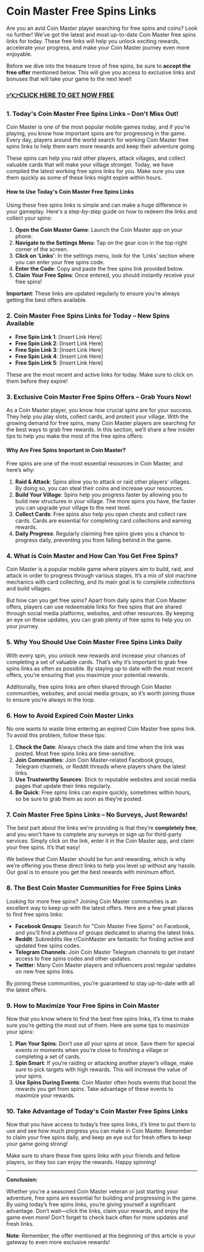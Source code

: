 # Coin Master Free Spins Links

Are you an avid Coin Master player searching for free spins and coins? Look no further! We've got the latest and most up-to-date Coin Master free spins links for today. These free links will help you unlock exciting rewards, accelerate your progress, and make your Coin Master journey even more enjoyable.

Before we dive into the treasure trove of free spins, be sure to **accept the free offer** mentioned below. This will give you access to exclusive links and bonuses that will take your game to the next level!

### [✅👉CLICK HERE TO GET NOW FREE](https://thecoinmasterfreespinlink.github.io/)

### **1. Today's Coin Master Free Spins Links – Don't Miss Out!**

Coin Master is one of the most popular mobile games today, and if you're playing, you know how important spins are for progressing in the game. Every day, players around the world search for working Coin Master free spins links to help them earn more rewards and keep their adventure going. 

These spins can help you raid other players, attack villages, and collect valuable cards that will make your village stronger. Today, we have compiled the latest working free spins links for you. Make sure you use them quickly as some of these links might expire within hours.

#### **How to Use Today's Coin Master Free Spins Links**

Using these free spins links is simple and can make a huge difference in your gameplay. Here's a step-by-step guide on how to redeem the links and collect your spins:

1. **Open the Coin Master Game**: Launch the Coin Master app on your phone.
2. **Navigate to the Settings Menu**: Tap on the gear icon in the top-right corner of the screen.
3. **Click on ‘Links’**: In the settings menu, look for the ‘Links’ section where you can enter your free spins code.
4. **Enter the Code**: Copy and paste the free spins link provided below.
5. **Claim Your Free Spins**: Once entered, you should instantly receive your free spins!

**Important**: These links are updated regularly to ensure you’re always getting the best offers available.

### **2. Coin Master Free Spins Links for Today – New Spins Available**

- **Free Spin Link 1**: [Insert Link Here]
- **Free Spin Link 2**: [Insert Link Here]
- **Free Spin Link 3**: [Insert Link Here]
- **Free Spin Link 4**: [Insert Link Here]
- **Free Spin Link 5**: [Insert Link Here]

These are the most recent and active links for today. Make sure to click on them before they expire!

### **3. Exclusive Coin Master Free Spins Offers – Grab Yours Now!**

As a Coin Master player, you know how crucial spins are for your success. They help you play slots, collect cards, and protect your village. With the growing demand for free spins, many Coin Master players are searching for the best ways to grab free rewards. In this section, we’ll share a few insider tips to help you make the most of the free spins offers:

#### **Why Are Free Spins Important in Coin Master?**

Free spins are one of the most essential resources in Coin Master, and here’s why:

1. **Raid & Attack**: Spins allow you to attack or raid other players’ villages. By doing so, you can steal their coins and increase your resources.
2. **Build Your Village**: Spins help you progress faster by allowing you to build new structures in your village. The more spins you have, the faster you can upgrade your village to the next level.
3. **Collect Cards**: Free spins also help you open chests and collect rare cards. Cards are essential for completing card collections and earning rewards.
4. **Daily Progress**: Regularly claiming free spins gives you a chance to progress daily, preventing you from falling behind in the game.

### **4. What is Coin Master and How Can You Get Free Spins?**

Coin Master is a popular mobile game where players aim to build, raid, and attack in order to progress through various stages. It’s a mix of slot machine mechanics with card collecting, and its main goal is to complete collections and build villages.

But how can you get free spins? Apart from daily spins that Coin Master offers, players can use redeemable links for free spins that are shared through social media platforms, websites, and other resources. By keeping an eye on these updates, you can grab plenty of free spins to help you on your journey.

### **5. Why You Should Use Coin Master Free Spins Links Daily**

With every spin, you unlock new rewards and increase your chances of completing a set of valuable cards. That’s why it’s important to grab free spins links as often as possible. By staying up to date with the most recent offers, you’re ensuring that you maximize your potential rewards. 

Additionally, free spins links are often shared through Coin Master communities, websites, and social media groups, so it’s worth joining those to ensure you’re always in the loop.

### **6. How to Avoid Expired Coin Master Links**

No one wants to waste time entering an expired Coin Master free spins link. To avoid this problem, follow these tips:

1. **Check the Date**: Always check the date and time when the link was posted. Most free spins links are time-sensitive.
2. **Join Communities**: Join Coin Master-related Facebook groups, Telegram channels, or Reddit threads where players share the latest links.
3. **Use Trustworthy Sources**: Stick to reputable websites and social media pages that update their links regularly.
4. **Be Quick**: Free spins links can expire quickly, sometimes within hours, so be sure to grab them as soon as they’re posted.

### **7. Coin Master Free Spins Links – No Surveys, Just Rewards!**

The best part about the links we’re providing is that they’re **completely free**, and you won’t have to complete any surveys or sign up for third-party services. Simply click on the link, enter it in the Coin Master app, and claim your free spins. It’s that easy!

We believe that Coin Master should be fun and rewarding, which is why we’re offering you these direct links to help you level up without any hassle. Our goal is to ensure you get the best rewards with minimum effort.

### **8. The Best Coin Master Communities for Free Spins Links**

Looking for more free spins? Joining Coin Master communities is an excellent way to keep up with the latest offers. Here are a few great places to find free spins links:

- **Facebook Groups**: Search for "Coin Master Free Spins" on Facebook, and you’ll find a plethora of groups dedicated to sharing the latest links.
- **Reddit**: Subreddits like r/CoinMaster are fantastic for finding active and updated free spins codes.
- **Telegram Channels**: Join Coin Master Telegram channels to get instant access to free spins codes and other updates.
- **Twitter**: Many Coin Master players and influencers post regular updates on new free spins links.

By joining these communities, you’re guaranteed to stay up-to-date with all the latest offers.

### **9. How to Maximize Your Free Spins in Coin Master**

Now that you know where to find the best free spins links, it’s time to make sure you’re getting the most out of them. Here are some tips to maximize your spins:

1. **Plan Your Spins**: Don’t use all your spins at once. Save them for special events or moments when you’re close to finishing a village or completing a set of cards.
2. **Spin Smart**: If you’re raiding or attacking another player’s village, make sure to pick targets with high rewards. This will increase the value of your spins.
3. **Use Spins During Events**: Coin Master often hosts events that boost the rewards you get from spins. Take advantage of these events to maximize your rewards.

### **10. Take Advantage of Today's Coin Master Free Spins Links**

Now that you have access to today’s free spins links, it’s time to put them to use and see how much progress you can make in Coin Master. Remember to claim your free spins daily, and keep an eye out for fresh offers to keep your game going strong!

Make sure to share these free spins links with your friends and fellow players, so they too can enjoy the rewards. Happy spinning!

---

**Conclusion:**

Whether you're a seasoned Coin Master veteran or just starting your adventure, free spins are essential for building and progressing in the game. By using today’s free spins links, you’re giving yourself a significant advantage. Don’t wait—click the links, claim your rewards, and enjoy the game even more! Don’t forget to check back often for more updates and fresh links.

**Note**: Remember, the offer mentioned at the beginning of this article is your gateway to even more exclusive rewards!
